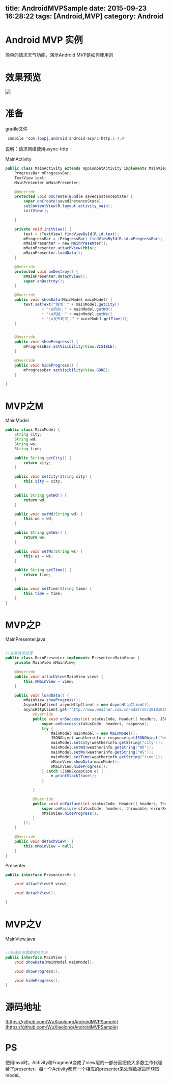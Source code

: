 title: AndroidMVPSample
date: 2015-09-23 16:28:22
tags: [Android,MVP]
category: Android
---
# Android MVP 实例
简单的请求天气功能，演示Android MVP是如何使用的

# 效果预览
![](https://github.com/WuXiaolong/AndroidMVPSample/raw/master/screenshots.png)
<!--more-->
# 准备
gradle文件
```java
 compile 'com.loopj.android:android-async-http:1.4.9'
```
说明：请求网络使用async-http

MainActivity
```java
public class MainActivity extends AppCompatActivity implements MainView {
    ProgressBar mProgressBar;
    TextView text;
    MainPresenter mMainPresenter;

    @Override
    protected void onCreate(Bundle savedInstanceState) {
        super.onCreate(savedInstanceState);
        setContentView(R.layout.activity_main);
        initView();

    }

    private void initView() {
        text = (TextView) findViewById(R.id.text);
        mProgressBar = (ProgressBar) findViewById(R.id.mProgressBar);
        mMainPresenter = new MainPresenter();
        mMainPresenter.attachView(this);
        mMainPresenter.loadData();
    }

    @Override
    protected void onDestroy() {
        mMainPresenter.detachView();
        super.onDestroy();
    }

    @Override
    public void showData(MainModel mainModel) {
        text.setText("城市：" + mainModel.getCity()
                + "\n风向：" + mainModel.getWd()
                + "\n风级：" + mainModel.getWs()
                + "\n发布时间：" + mainModel.getTime());
    }


    @Override
    public void showProgress() {
        mProgressBar.setVisibility(View.VISIBLE);
    }

    @Override
    public void hideProgress() {
        mProgressBar.setVisibility(View.GONE);
    }

}
```

# MVP之M
MainModel 
```java
public class MainModel {
    String city;
    String wd;
    String ws;
    String time;

    public String getCity() {
        return city;
    }

    public void setCity(String city) {
        this.city = city;
    }

    public String getWd() {
        return wd;
    }

    public void setWd(String wd) {
        this.wd = wd;
    }

    public String getWs() {
        return ws;
    }

    public void setWs(String ws) {
        this.ws = ws;
    }

    public String getTime() {
        return time;
    }

    public void setTime(String time) {
        this.time = time;
    }
}
```



# MVP之P

MainPresenter.java 

```java

//业务具体处理
public class MainPresenter implements Presenter<MainView> {
    private MainView mMainView;

    @Override
    public void attachView(MainView view) {
        this.mMainView = view;
    }

    public void loadData() {
        mMainView.showProgress();
        AsyncHttpClient asyncHttpClient = new AsyncHttpClient();
        asyncHttpClient.get("http://www.weather.com.cn/adat/sk/101010100.html", new JsonHttpResponseHandler() {
            @Override
            public void onSuccess(int statusCode, Header[] headers, JSONObject response) {
                super.onSuccess(statusCode, headers, response);
                try {
                    MainModel mainModel = new MainModel();
                    JSONObject weatherinfo = response.getJSONObject("weatherinfo");
                    mainModel.setCity(weatherinfo.getString("city"));
                    mainModel.setWd(weatherinfo.getString("WD"));
                    mainModel.setWs(weatherinfo.getString("WS"));
                    mainModel.setTime(weatherinfo.getString("time"));
                    mMainView.showData(mainModel);
                    mMainView.hideProgress();
                } catch (JSONException e) {
                    e.printStackTrace();
                }

            }

            @Override
            public void onFailure(int statusCode, Header[] headers, Throwable throwable, JSONObject errorResponse) {
                super.onFailure(statusCode, headers, throwable, errorResponse);
                mMainView.hideProgress();
            }
        });
    }

    @Override
    public void detachView() {
        this.mMainView = null;
    }
}
```

Presenter
```java
public interface Presenter<V> {

    void attachView(V view);

    void detachView();

}
```

# MVP之V

MainView.java

```java

//处理业务需要哪些方法
public interface MainView {
    void showData(MainModel mainModel);

    void showProgress();

    void hideProgress();
}

``` 

# 源码地址
[https://github.com/WuXiaolong/AndroidMVPSample](https://github.com/WuXiaolong/AndroidMVPSample)

# PS
使用mvp时，Activity和Fragment变成了view层的一部分而把绝大多数工作代理给了presenter。每一个Activity都有一个相应的presenter来处理数据进而获取model。